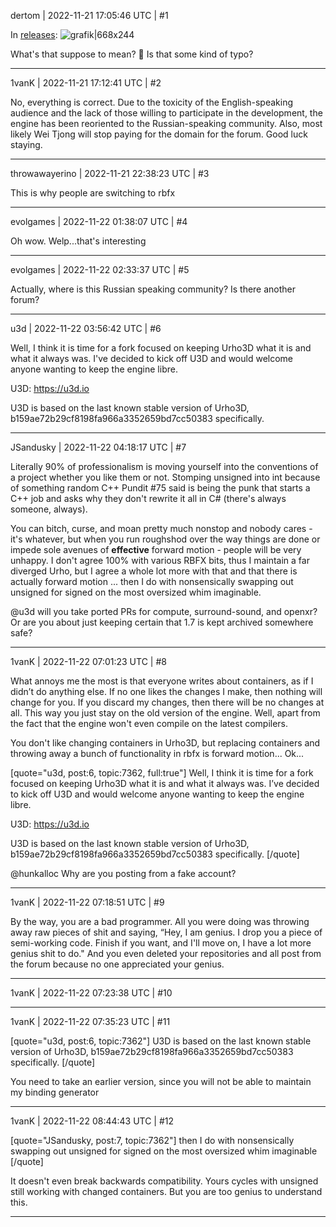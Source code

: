 dertom | 2022-11-21 17:05:46 UTC | #1

In [releases](https://github.com/urho3d/Urho3D/releases):
![grafik|668x244](upload://xlbnXPGMMVKWEpDhiiv2K6D86RR.png)

What's that suppose to mean? :thinking: Is that some kind of typo?

-------------------------

1vanK | 2022-11-21 17:12:41 UTC | #2

No, everything is correct. Due to the toxicity of the English-speaking audience and the lack of those willing to participate in the development, the engine has been reoriented to the Russian-speaking community. Also, most likely Wei Tjong will stop paying for the domain for the forum. Good luck staying.

-------------------------

throwawayerino | 2022-11-21 22:38:23 UTC | #3

This is why people are switching to rbfx

-------------------------

evolgames | 2022-11-22 01:38:07 UTC | #4

Oh wow. Welp...that's interesting

-------------------------

evolgames | 2022-11-22 02:33:37 UTC | #5

Actually, where is this Russian speaking community? Is there another forum?

-------------------------

u3d | 2022-11-22 03:56:42 UTC | #6

Well, I think it is time for a fork focused on keeping Urho3D what it is and what it always was. I've decided to kick off U3D and would welcome anyone wanting to keep the engine libre.

U3D: https://u3d.io

U3D is based on the last known stable version of Urho3D, b159ae72b29cf8198fa966a3352659bd7cc50383 specifically.

-------------------------

JSandusky | 2022-11-22 04:18:17 UTC | #7

Literally 90% of professionalism is moving yourself into the conventions of a project whether you like them or not. Stomping unsigned into int because of something random C++ Pundit #75 said is being the punk that starts a C++ job and asks why they don't rewrite it all in C# (there's always someone, always). 

You can bitch, curse, and moan pretty much nonstop and nobody cares - it's whatever, but when you run roughshod over the way things are done or impede sole avenues of **effective** forward motion - people will be very unhappy. I don't agree 100% with various RBFX bits, thus I maintain a far diverged Urho, but I agree a whole lot more with that and that there is actually forward motion ... then I do with nonsensically swapping out unsigned for signed on the most oversized whim imaginable.

@u3d will you take ported PRs for compute, surround-sound, and openxr? Or are you about just keeping certain that 1.7 is kept archived somewhere safe?

-------------------------

1vanK | 2022-11-22 07:01:23 UTC | #8

What annoys me the most is that everyone writes about containers, as if I didn’t do anything else. If no one likes the changes I make, then nothing will change for you. If you discard my changes, then there will be no changes at all. This way you just stay on the old version of the engine. Well, apart from the fact that the engine won't even compile on the latest compilers.

You don't like changing containers in Urho3D, but replacing containers and throwing away a bunch of functionality in rbfx is forward motion... Ok...

[quote="u3d, post:6, topic:7362, full:true"]
Well, I think it is time for a fork focused on keeping Urho3D what it is and what it always was. I’ve decided to kick off U3D and would welcome anyone wanting to keep the engine libre.

U3D: [https://u3d.io ](https://u3d.io)

U3D is based on the last known stable version of Urho3D, b159ae72b29cf8198fa966a3352659bd7cc50383 specifically.
[/quote]

@hunkalloc Why are you posting from a fake account?

-------------------------

1vanK | 2022-11-22 07:18:51 UTC | #9

By the way, you are a bad programmer. All you were doing was throwing away raw pieces of shit and saying, “Hey, I am genius. I drop you a piece of semi-working code. Finish if you want, and I'll move on, I have a lot more genius shit to do." And you even deleted your repositories and all post from the forum because no one appreciated your genius.

-------------------------

1vanK | 2022-11-22 07:23:38 UTC | #10



-------------------------

1vanK | 2022-11-22 07:35:23 UTC | #11

[quote="u3d, post:6, topic:7362"]
U3D is based on the last known stable version of Urho3D, b159ae72b29cf8198fa966a3352659bd7cc50383 specifically.
[/quote]

You need to take an earlier version, since you will not be able to maintain my binding generator

-------------------------

1vanK | 2022-11-22 08:44:43 UTC | #12

[quote="JSandusky, post:7, topic:7362"]
then I do with nonsensically swapping out unsigned for signed on the most oversized whim imaginable
[/quote]

It doesn't even break backwards compatibility. Yours cycles with unsigned still working with changed containers. But you are too genius to understand this.

-------------------------


